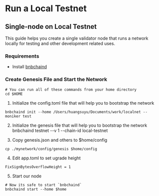 # Run a Local Testnet

## Single-node on Local Testnet

This guide helps you create a single validator node that runs a network locally for testing and other development related uses.

### Requirements
* Install [bnbchaind](./install.md)

### Create Genesis File and Start the Network
```
# You can run all of these commands from your home directory
cd $HOME
```

1.  Initialize the config.toml file that will help you to bootstrap the network
```
bnbchaind init --home /Users/huangsuyu/Documents/work/localnet --moniker test
```
2.  Initialize the genesis file that will help you to bootstrap the network
bnbchaind testnet --v 1 --chain-id local-testnet

3. Copy genesis.json and others to $home/config
```
cp ./mynetwork/config/genesis $home/config
```
4. Edit app.toml to set ugrade height
```
FixSignBytesOverflowHeight = 1
```
5. Start our node
```
# Now its safe to start `bnbchaind`
bnbchaind start --home $home
```